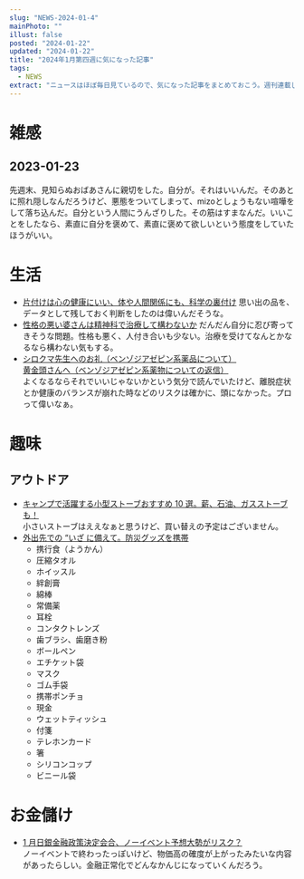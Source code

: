 ```yaml
---
slug: "NEWS-2024-01-4"
mainPhoto: ""
illust: false
posted: "2024-01-22"
updated: "2024-01-22"
title: "2024年1月第四週に気になった記事"
tags:
  - NEWS
extract: "ニュースはほぼ毎日見ているので、気になった記事をまとめておこう。週刊連載したい。"
---
```


# 雑感

## 2023-01-23

先週末、見知らぬおばあさんに親切をした。自分が。それはいいんだ。そのあとに照れ隠しなんだろうけど、悪態をついてしまって、mizoとしょうもない喧嘩をして落ち込んだ。自分という人間にうんざりした。その筋はすまなんだ。いいことをしたなら、素直に自分を褒めて、素直に褒めて欲しいという態度をしていたほうがいい。

# 生活

- [片付けは心の健康にいい、体や人間関係にも、科学の裏付け](https://natgeo.nikkeibp.co.jp/atcl/news/24/011700029/?P=2)
  思い出の品を、データとして残しておく判断をしたのは偉いんだそうな。
- [性格の悪い婆さんは精神科で治療して構わないか](https://blog.tinect.jp/?p=85005)
  だんだん自分に忍び寄ってきそうな問題。性格も悪く、人付き合いも少ない。治療を受けてなんとかなるなら構わない気もする。
- [シロクマ先生へのお礼（ベンゾジアゼピン系薬品について）](https://goldhead.hatenablog.com/entry/2024/01/23/180000)  
  [黄金頭さんへ（ベンゾジアゼピン系薬物についての返信）](https://p-shirokuma.hatenadiary.com/entry/20240122/1705931378)  
  よくなるならそれでいいじゃないかという気分で読んでいたけど、離脱症状とか健康のバランスが崩れた時などのリスクは確かに、頭になかった。プロって偉いなぁ。

# 趣味

## アウトドア

- [キャンプで活躍する小型ストーブおすすめ 10 選。薪、石油、ガスストーブも！](https://www.bepal.net/archives/388692)  
  小さいストーブはええなぁと思うけど、買い替えの予定はございません。
- [外出先での “いざ に備えて。防災グッズを携帯](https://macaro-ni.jp/142503)
  - 携行食（ようかん）
  - 圧縮タオル
  - ホイッスル
  - 絆創膏
  - 綿棒
  - 常備薬
  - 耳栓
  - コンタクトレンズ
  - 歯ブラシ、歯磨き粉
  - ボールペン
  - エチケット袋
  - マスク
  - ゴム手袋
  - 携帯ポンチョ
  - 現金
  - ウェットティッシュ
  - 付箋
  - テレホンカード
  - 箸
  - シリコンコップ
  - ビニール袋

# お金儲け

- [1 月日銀金融政策決定会合、ノーイベント予想大勢がリスク？](http://hiroko.yutaka-shoji.co.jp/2024/01/1.html)  
  ノーイベントで終わったっぽいけど、物価高の確度が上がったみたいな内容があったらしい。金融正常化でどんなかんじになっていくんだろう。
